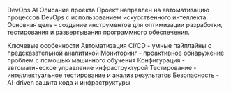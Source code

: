 DevOps AI
Описание проекта
Проект направлен на автоматизацию процессов DevOps с использованием искусственного интеллекта. Основная цель - создание инструментов для оптимизации разработки, тестирования и развертывания программного обеспечения.

Ключевые особенности
Автоматизация CI/CD - умные пайплайны с предсказательной аналитикой
Мониторинг - проактивное обнаружение проблем с помощью машинного обучения
Конфигурация - автоматическое управление инфраструктурой
Тестирование - интеллектуальное тестирование и анализ результатов
Безопасность - AI-driven защита кода и инфраструктуры
